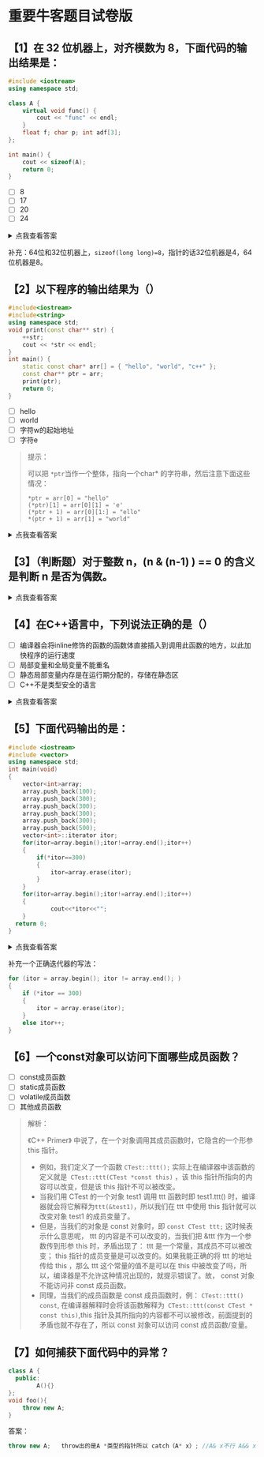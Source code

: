 # 重要牛客题目试卷版



## 【1】在 32 位机器上，对齐模数为 8，下面代码的输出结果是：

```c++
#include <iostream>
using namespace std;
 
class A {
    virtual void func() { 
        cout << "func" << endl; 
    }
    float f; char p; int adf[3];
};
 
int main() {
    cout << sizeof(A);
    return 0;
}
```

- [ ] 8
- [ ] 17
- [ ] 20
- [ ] 24

<details>   <summary>点我查看答案</summary>   （注意，题目是32位机器。）类 A 包含一个虚函数，需要包含一个虚表指针（4字节），因此开始就 4 字节对齐。然后是一个 4 字节的浮点，1 字节的 char ，然后是 3 个 int 类型，由于 int 需要对齐到 4 字节，因此 char 后面补上 3 字节的空白。因此整个类的大小为 4 + 4 + 1 + 3 + 4 * 3 = 24 字节。 </details>

补充：64位和32位机器上，`sizeof(long long)=8`，指针的话32位机器是4，64位机器是8。



## 【2】以下程序的输出结果为（）

```c++
#include<iostream>
#include<string>
using namespace std;
void print(const char** str) {
    ++str;
    cout << *str << endl;
}
int main() {
    static const char* arr[] = { "hello", "world", "c++" };
    const char** ptr = arr;
    print(ptr);
    return 0;
}
```

- [ ] hello
- [ ] world
- [ ] 字符w的起始地址
- [ ] 字符e

> 提示：
>
> 可以把 `*ptr`当作一个整体，指向一个char* 的字符串，然后注意下面这些情况：
>
> ```
> *ptr = arr[0] = "hello"
> (*ptr)[1] = arr[0][1] = 'e'
> (*ptr + 1) = arr[0][1:] = "ello"
> *(ptr + 1) = arr[1] = "world"
> ```

<details>   <summary>点我查看答案</summary>   选择B </details>



## 【3】（判断题）对于整数 n，(n & (n-1) ) == 0 的含义是判断 n 是否为偶数。

<details>   <summary>点我查看答案</summary>   错误，不过这个可以用来判断一个数是否为2的非负整数次幂 </details>



## 【4】在C++语言中，下列说法正确的是（）

- [ ] 编译器会将inline修饰的函数的函数体直接插入到调用此函数的地方，以此加快程序的运行速度
- [ ] 局部变量和全局变量不能重名
- [ ] 静态局部变量内存是在运行期分配的，存储在静态区
- [ ] C++不是类型安全的语言

<details>   <summary>点我查看答案</summary>   B.是可以重名的，错误 C.静态局部变量内存是在编译期就分配了，不是在运行期 D.C++都这样了怎么可能是类型安全的（哈人），比如bool和int可以转换，指针满天飞 </details>



## 【5】下面代码输出的是：

```c++
#include <iostream>       
#include <vector>
using namespace std;
int main(void)
{
    vector<int>array;
    array.push_back(100);
    array.push_back(300);
    array.push_back(300);
    array.push_back(300);
    array.push_back(300);
    array.push_back(500);
    vector<int>::iterator itor;
    for(itor=array.begin();itor!=array.end();itor++)
    {
        if(*itor==300)
        {
            itor=array.erase(itor);
        }
    }
    for(itor=array.begin();itor!=array.end();itor++)
    {
            cout<<*itor<<"";
    }
  return 0;
}
```

<details>   <summary>点我查看答案</summary>  100 300 300 500 </details>

补充一个正确迭代器的写法：

```c++
for (itor = array.begin(); itor != array.end(); )
{
    if (*itor == 300)
    {
        itor = array.erase(itor);
    }
    else itor++;
}
```



## 【6】一个const对象可以访问下面哪些成员函数？

- [ ] const成员函数
- [ ] static成员函数
- [ ] volatile成员函数
- [ ] 其他成员函数

> 解析：
>
> 《C++ Primer》 中说了，在一个对象调用其成员函数时，它隐含的一个形参 this 指针。  
>
> - 例如，我们定义了一个函数 `CTest::ttt();` 实际上在编译器中该函数的定义就是` CTest::ttt(CTest *const this)` ，该 this 指针所指向的内容可以改变，但是该 this 指针不可以被改变。
> - 当我们用 CTest 的一个对象 test1 调用 ttt 函数时即 test1.ttt() 时，编译器就会将它解释为` ttt(&test1) `，所以我们在 ttt 中使用 this 指针就可以改变对象 test1 的成员变量了。 
> - 但是，当我们的对象是 const 对象时，即 `const CTest ttt;` 这时候表示什么意思呢， ttt 的内容是不可以改变的，当我们把 &ttt 作为一个参数传到形参 this 时，矛盾出现了： ttt 是一个常量，其成员不可以被改变； this 指针的成员变量是可以改变的。如果我能正确的将 ttt 的地址传给 this ，那么 ttt 这个常量的值不是可以在 this 中被改变了吗，所以，编译器是不允许这种情况出现的，就提示错误了。故， const 对象不能访问非 const 成员函数。   
> - 同理，当我们的成员函数是 const 成员函数时，例： `CTest::ttt() const`, 在编译器解释时会将该函数解释为` CTest::ttt(const CTest * const this)`,this 指针及其所指向的内容都不可以被修改，前面提到的矛盾也就不存在了，所以 const 对象可以访问 const 成员函数/变量。



## 【7】如何捕获下面代码中的异常？

```c++
class A {
  public:
        A(){}
};
void foo(){
    throw new A;
}
```

答案：

```c++
throw new A;   throw出的是A *类型的指针所以 catch（A* x）; //A& x不行 A&& x不行
```

